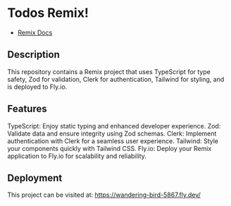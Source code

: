 # Todos Remix!

- [Remix Docs](https://remix.run/docs)

## Description

This repository contains a Remix project that uses TypeScript for type safety, Zod for validation, Clerk for authentication, Tailwind for styling, and is deployed to Fly.io.

## Features

TypeScript: Enjoy static typing and enhanced developer experience.
Zod: Validate data and ensure integrity using Zod schemas.
Clerk: Implement authentication with Clerk for a seamless user experience.
Tailwind: Style your components quickly with Tailwind CSS.
Fly.io: Deploy your Remix application to Fly.io for scalability and reliability.

## Deployment

This project can be visited at: https://wandering-bird-5867.fly.dev/
